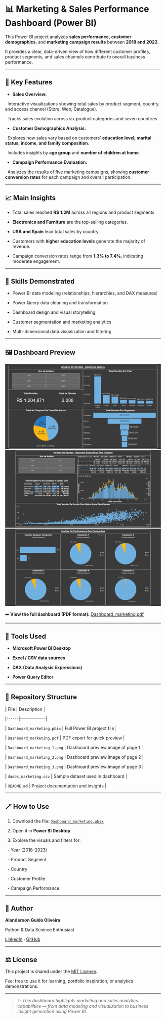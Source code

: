 # 📊 Marketing & Sales Performance Dashboard (Power BI)



This Power BI project analyzes **sales performance**, **customer demographics**, and **marketing campaign results** between **2018 and 2023**.  

It provides a clear, data-driven view of how different customer profiles, product segments, and sales channels contribute to overall business performance.



---



## 🚀 Key Features



- **Sales Overview:**  

&nbsp; Interactive visualizations showing total sales by product segment, country, and access channel (Store, Web, Catalogue).  

&nbsp; Tracks sales evolution across six product categories and seven countries.



- **Customer Demographics Analysis:**  

&nbsp; Explores how sales vary based on customers’ **education level, marital status, income, and family composition**.  

&nbsp; Includes insights by **age group** and **number of children at home**.



- **Campaign Performance Evaluation:**  

&nbsp; Analyzes the results of five marketing campaigns, showing **customer conversion rates** for each campaign and overall participation.



---



## 📈 Main Insights



- Total sales reached **R$ 1.2M** across all regions and product segments.  

- **Electronics and Furniture** are the top-selling categories.  

- **USA and Spain** lead total sales by country.  

- Customers with **higher education levels** generate the majority of revenue.  

- Campaign conversion rates range from **1.3% to 7.4%**, indicating moderate engagement.



---



## 🧠 Skills Demonstrated



- Power BI data modeling (relationships, hierarchies, and DAX measures)  

- Power Query data cleaning and transformation  

- Dashboard design and visual storytelling  

- Customer segmentation and marketing analytics  

- Multi-dimensional data visualization and filtering



---



## 🖼️ Dashboard Preview



![Dashboard Preview](Dashboard_marketing_1.png)
![Dashboard Preview](Dashboard_marketing_2.png)
![Dashboard Preview](Dashboard_marketing_3.png)



➡️ **View the full dashboard (PDF format):** [Dashboard_marketing.pdf](Dashboard_marketing.pdf)



---



## 🧰 Tools Used



- **Microsoft Power BI Desktop**  

- **Excel / CSV data sources**  

- **DAX (Data Analysis Expressions)**  

- **Power Query Editor**



---



## 📁 Repository Structure



| File | Description |

|------|-------------|

| `Dashboard_marketing.pbix` | Full Power BI project file |

| `Dashboard_marketing.pdf` | PDF export for quick preview |

| `Dashboard_marketing_1.png` | Dashboard preview image of page 1 |

| `Dashboard_marketing_2.png` | Dashboard preview image of page 2 |

| `Dashboard_marketing_3.png` | Dashboard preview image of page 3 |

| `dados_marketing.csv` | Sample dataset used in dashboard |

| `README.md` | Project documentation and insights |



---



## 🪄 How to Use



1. Download the file: [`Dashboard_marketing.pbix`](Dashboard_marketing.pbix)  

2. Open it in **Power BI Desktop**  

3. Explore the visuals and filters for:

&nbsp;  - Year (2018–2023)  

&nbsp;  - Product Segment  

&nbsp;  - Country  

&nbsp;  - Customer Profile  

&nbsp;  - Campaign Performance  



---



## 📌 Author



**Alanderson Guido Oliveira**

Python & Data Science Enthusiast

[LinkedIn](https://www.linkedin.com/in/alandersong) · [GitHub](https://github.com/Alandersong)



---



## ⚖️ License



This project is shared under the [MIT License](LICENSE).  

Feel free to use it for learning, portfolio inspiration, or analytics demonstrations.



---




> ✨ *This dashboard highlights marketing and sales analytics capabilities — from data modeling and visualization to business insight generation using Power BI.*

